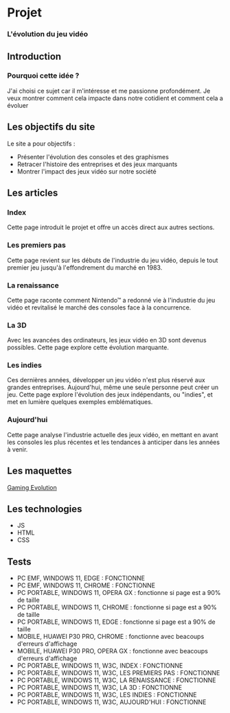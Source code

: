 # Projet  

### L'évolution du jeu vidéo  

## Introduction  

### Pourquoi cette idée ?  

J'ai choisi ce sujet car il m'intéresse et me passionne profondément.
Je veux montrer comment cela impacte dans notre cotidient et comment cela a évoluer

## Les objectifs du site  

Le site a pour objectifs :  
* Présenter l'évolution des consoles et des graphismes  
* Retracer l'histoire des entreprises et des jeux marquants  
* Montrer l'impact des jeux vidéo sur notre société  

## Les articles  

### Index  

Cette page introduit le projet et offre un accès direct aux autres sections.  

### Les premiers pas  

Cette page revient sur les débuts de l'industrie du jeu vidéo, depuis le tout premier jeu jusqu'à l'effondrement du marché en 1983.  

### La renaissance  

Cette page raconte comment Nintendo™ a redonné vie à l'industrie du jeu vidéo et revitalisé le marché des consoles face à la concurrence.  

### La 3D  

Avec les avancées des ordinateurs, les jeux vidéo en 3D sont devenus possibles. Cette page explore cette évolution marquante.  

### Les indies  

Ces dernières années, développer un jeu vidéo n'est plus réservé aux grandes entreprises. Aujourd'hui, même une seule personne peut créer un jeu. Cette page explore l'évolution des jeux indépendants, ou "indies", et met en lumière quelques exemples emblématiques.  

### Aujourd'hui  

Cette page analyse l'industrie actuelle des jeux vidéo, en mettant en avant les consoles les plus récentes et les tendances à anticiper dans les années à venir.    

## Les maquettes 

[Gaming Evolution](https://app.moqups.com/7Ib7fpFz1KYnWJjvd1wJpj1f1tRyP15P/view/page/ad64222d5)

## Les technologies

* JS
* HTML
* CSS

## Tests  

* PC EMF, WINDOWS 11, EDGE : FONCTIONNE
* PC EMF, WINDOWS 11, CHROME : FONCTIONNE
* PC PORTABLE, WINDOWS 11, OPERA GX : fonctionne si page est a 90% de taille
* PC PORTABLE, WINDOWS 11, CHROME : fonctionne si page est a 90% de taille
* PC PORTABLE, WINDOWS 11, EDGE : fonctionne si page est a 90% de taille
* MOBILE, HUAWEI P30 PRO, CHROME : fonctionne avec beacoups d'erreurs d'affichage
* MOBILE, HUAWEI P30 PRO, OPERA GX : fonctionne avec beacoups d'erreurs d'affichage
* PC PORTABLE, WINDOWS 11, W3C, INDEX : FONCTIONNE
* PC PORTABLE, WINDOWS 11, W3C, LES PREMIERS PAS : FONCTIONNE
* PC PORTABLE, WINDOWS 11, W3C, LA RENAISSANCE : FONCTIONNE
* PC PORTABLE, WINDOWS 11, W3C, LA 3D : FONCTIONNE
* PC PORTABLE, WINDOWS 11, W3C, LES INDIES : FONCTIONNE
* PC PORTABLE, WINDOWS 11, W3C, AUJOURD'HUI : FONCTIONNE

